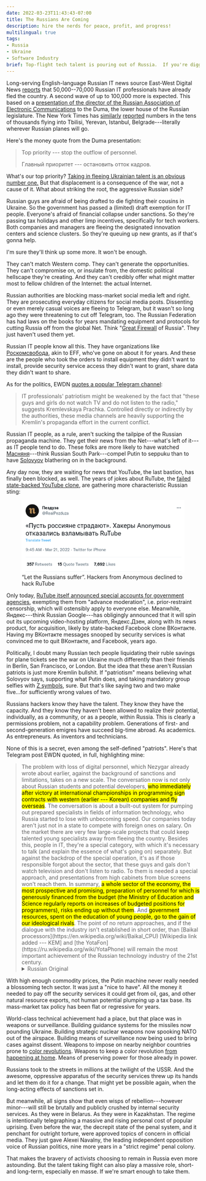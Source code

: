 ```yaml
---
date: 2022-03-23T11:43:43-07:00
title: The Russians Are Coming
description: hire the nerds for peace, profit, and progress!
multilingual: true
tags:
- Russia
- Ukraine
- Software Industry
brief: Top-flight tech talent is pouring out of Russia.  If you're digging remote work, want to boost your crew, and looking for a chance to kick Putin in the pants, hire some!
---
```


Long-serving English-language Russian IT news source East-West Digital News [reports](https://www.ewdn.com/2022/03/23/russian-it-brain-drain-accelerates-dramatically-as-economic-collapse-threatens-their-industry/) that 50,000--70,000 Russian IT professionals have already fled the country.  A second wave of up to 100,000 more is expected.  This based on a [presentation of the director of the Russian Association of Electronic Communications](https://raec.ru/live/branch/12995/) to the Duma, the lower house of the Russian legislature.  The New York Times has [similarly](https://www.nytimes.com/2022/03/20/world/middleeast/ukraine-russia-armenia.html) [reported](https://www.nytimes.com/2022/03/13/world/europe/russia-exiles-putin-ukraine-war.html?referringSource=articleShare) numbers in the tens of thousands flying into Tbilisi, Yerevan, Istanbul, Belgrade---literally wherever Russian planes will go.

Here's the money quote from the Duma presentation:

<blockquote markdown="1">
Top priority --- stop the outflow of personnel.

Главный приоритет --- остановить отток кадров.
</blockquote>

What's our top priority?  [Taking in fleeing Ukrainian talent is an obvious number one.](https://www.nytimes.com/2022/03/21/business/refugees-ukraine-jobs.html)  But that displacement is a consequence of the war, not a cause of it.  What about striking the root, the aggressive Russian side?

Russian guys are afraid of being drafted to die fighting their cousins in Ukraine.  So the government has passed a (limited) draft exemption for IT people.  Everyone's afraid of financial collapse under sanctions.  So they're passing tax holidays and other limp incentives, specifically for tech workers.  Both companies and managers are fleeing the designated innovation centers and science clusters.  So they're queuing up new grants, as if that's gonna help.

I'm sure they'll think up some more.  It won't be enough.

They can't match Western comp.  They can't generate the opportunities.  They can't compromise on, or insulate from, the domestic political hellscape they're creating.  And they can't credibly offer what might matter most to fellow children of the Internet: the actual Internet.

Russian authorities are blocking mass-market social media left and right.  They are prosecuting everyday citizens for social media posts.  Dissenting or even merely casual voices are fleeing to Telegram, but it wasn't so long ago they were threatening to cut off Telegram, too.  The Russian Federation has had laws on the books for years mandating equipment and protocols for cutting Russia off from the global Net.  Think "[Great Firewall](https://en.wikipedia.org/wiki/Great_Firewall) of Russia".  They just haven't used them yet.

Russian IT people know all this.  They have organizations like [Роскомсвобода](https://roskomsvoboda.org/about/en/), akin to EFF, who've gone on about it for years.  And these are the people who took the orders to install equipment they didn't want to install, provide security service access they didn't want to grant, share data they didn't want to share.

As for the politics, EWDN [quotes a popular Telegram channel](https://t.me/kremlinprachka/18002):

> IT professionals' patriotism might be weakened by the fact that "these guys and girls do not watch TV and do not listen to the radio," suggests Kremlevskaya Prachka.  Controlled directly or indirectly by the authorities, these media channels are heavily supporting the Kremlin's propaganda effort in the current conflict.

Russian IT people, as a rule, aren't sucking the tailpipe of the Russian propaganda machine.  They get their news from the Net---what's left of it---as IT people tend to do.  These folks are more likely to have watched [Масняня](https://www.youtube.com/watch?v=kzx_N8AJiKw)---think Russian South Park---compel Putin to seppuku than to have [Solovyov](https://en.wikipedia.org/wiki/Vladimir_Solovyov_(journalist)) blathering on in the background.

Any day now, they are waiting for news that YouTube, the last bastion, has finally been blocked, as well.  The years of jokes about RuTube, the [failed state-backed YouTube clone](https://www.agents.media/rutube-kremlin/), are gathering more characteristic Russian sting:

<figure>
<a href="https://twitter.com/RealPezduza/status/1505948612718649346"><img src="/images/twitter-rutube-suffer.png" alt="screenshot of tweet"></a>
<figcaption>“Let the Russians suffer”.  Hackers from Anonymous declined to hack RuTube</figcaption>
</figure>

Only today, [RuTube itself announced special accounts for government agencies](https://rb.ru/news/rutube-gosuslugi/), exempting them from "advance moderation", i.e. prior-restraint censorship, which will ostensibly apply to everyone else.  Meanwhile, Яндекс---think  Russian Google---has obligingly announced that it will spin out its upcoming video-hosting platform, Яндекс.Дзен, along with its news product, for acquisition, likely by state-backed Facebook clone ВКонтакте.  Having my ВКонтакте messages snooped by security services is what convinced me to quit ВКонтакте, and Facebook, years ago.

Politically, I doubt many Russian tech people liquidating their ruble savings for plane tickets see the war on Ukraine much differently than their friends in Berlin, San Francisco, or London.  But the idea that these aren't Russian patriots is just more Kremlin bullshit.  If "patriotism" means believing what Solovyov says, supporting what Putin does, and taking mandatory group selfies with [Z symbols](https://en.wikipedia.org/wiki/Z_(military_symbol)), sure.  But that's like saying two and two make five...for sufficiently wrong values of two.

Russians hackers know they have the talent.  They know they have the capacity.  And they know they haven't been allowed to realize their potential, individually, as a community, or as a people, within Russia.  This is clearly a permissions problem, not a capability problem.  Generations of first- and second-generation emigres have succeed big-time abroad.  As academics.  As entrepreneurs.  As inventors and technicians.

None of this is a secret, even among the self-defined "patriots".  Here's that Telegram post EWDN quoted, in full, highlighting mine:

<blockquote markdown="1">
The problem with loss of digital personnel, which Nezygar already wrote about earlier, against the background of sanctions and limitations, takes on a new scale.
The conversation now is not only about Russian students and potential developers, <mark>who immediately after victory at international championships in programming sign contracts with western (earlier --- Korean) companies and fly overseas</mark>.
The conversation is about a built-out system for pumping out prepared specialists in fields of information technology, who Russia started to lose with unbecoming speed.
Our companies today aren't just not in a state to compete with foreign ones on salary.
On the market there are very few large-scale projects that could keep talented young specialists away from fleeing the country.
Besides this, people in IT, they're a special category, with which it's necessary to talk (and explain the essence of what's going on) separately.
But against the backdrop of the special operation, it's as if those responsible forgot about the sector, that these guys and gals don't watch television and don't listen to radio.
To them is needed a special approach, and presentations from high cabinets from blue screens won't reach them.
In summary, <mark>a whole sector of the economy, the most prospective and promising, preparation of personnel for which is generously financed from the budget (the Ministry of Education and Science regularly reports on increases of budgeted positions for programmers), risks ending up without them</mark>.
And <mark>government resources, spent on the education of young people, go to the gain of our ideological rivals</mark>.
The point of no return approaches, and if the dialogue with the industry isn't established in short order, than [Baikal processors](https://en.wikipedia.org/wiki/Baikal_CPU) [Wikipedia link added --- KEM] and [the YotaFon](https://ru.wikipedia.org/wiki/YotaPhone) will remain the most important achievement of the Russian technology industry of the 21st century.

<details markdown="1">
<summary>Russian Original</summary>
Проблема с утечкой цифровых кадров, о которой уже ранее писал Незыгарь, на фоне санкций и ограничений приобретает новый масштаб.
Речь идёт теперь не только о российских студентах и перспективных разработчиках, которые сразу после побед на международных чемпионате по программированию подписывают контракты с западными (реже - корейскими) компаниями и улетают за границу.
Речь об отстроенной системе по выкачиванию подготовленных специалистов в области информационных технологий, которых Россия начала терять в какой-то неприличной скоростью.
Наши компании сегодня не просто не в состоянии конкурировать с иностранными по зарплате.
На рынке очень мало масштабных проектов, которые могли бы удержать талантливых молодых специалистов от бегства из страны. Помимо этого, люди из IT - особая категория, с которой нужно разговаривать (и объяснять суть происходящего) отдельно.
Но на фоне спецоперации ответственные за сектор как будто бы забыли, что эти парни и девушки не смотрят телевизор и не слушают радио.
К ним нужен особый подход, и указания из высоких кабинетов с голубых экранов до них не доносятся.
В итоге целый сектор экономики, самый перспективный и многообещающий, подготовка кадров к которому щедро финансируется из бюджета (Минобрнауки регулярно рапортует об увеличении бюджетных мест для программистов) рискует остаться ни с чем.
А государственные средства, потраченные на обучение молодых людей, пойдут на благо наших идеологических соперников.
Точка невозврата приближается, и если диалог с отраслью не будет налажен в ближайшее время, то процессоры Байкал и Йотафон останутся главными достижениями российской технологической отрасли в XXI веке.
</details>
</blockquote>

With high enough commodity prices, the Putin machine never really needed a blossoming tech sector.  It was just a "nice to have".  All the money it needed to pay off the security services it could get from oil, gas, and other natural resource exports, not human potential plumping up a tax base.  Its mass-market tax policy has been flat or regressive for years.

World-class technical achievement had a place, but that place was in weapons or surveillance.  Building guidance systems for the missiles now pounding Ukraine.  Building strategic nuclear weapons now spooking NATO out of the airspace.  Building means of surveillance now being used to bring cases against dissent.  Weapons to impose on nearby neighbor countries prone to [color revolutions](https://en.wikipedia.org/wiki/Colour_revolution).  Weapons to keep a color revolution [from happening at home](https://en.wikipedia.org/wiki/2011%E2%80%932013_Russian_protests).  Means of preserving power for those already in power.

Russians took to the streets in millions at the twilight of the USSR.  And the awesome, oppressive apparatus of the security services threw up its hands and let them do it for a change.  That might yet be possible again, when the long-acting effects of sanctions set in.

But meanwhile, all signs show that even wisps of rebellion---however minor---will still be brutally and publicly crushed by internal security services.  As they were in Belarus.  As they were in Kazakhstan.  The regime is intentionally telegraphing a massive and rising personal cost of popular uprising.  Even before the war, the decrepit state of the penal system, and it penchant for outright torture, were approved topics of concern in official media.  They just gave Alexei Navalny, the leading independent opposition voice of Russian politics, nine more years in a "strict regime" penal colony.

That makes the bravery of activists choosing to remain in Russia even more astounding.  But the talent taking flight can also play a massive role, short- and long-term, especially en masse.  If we're smart enough to take them.
